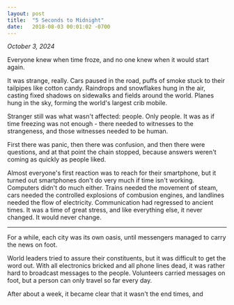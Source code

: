 ```yaml
---
layout: post
title:  "5 Seconds to Midnight"
date:   2018-08-03 00:01:02 -0700
---
```


*October 3, 2024*

Everyone knew when time froze, and no one knew when it would start again.

It was strange, really. Cars paused in the road, puffs of smoke stuck
to their tailpipes like cotton candy. Raindrops and snowflakes hung in the air,
casting fixed shadows on sidewalks and fields around the world. Planes hung
in the sky, forming the world's largest crib mobile.

Stranger still was what wasn't affected: people. Only people. It was as if
time freezing was not enough - there needed to witnesses to the strangeness,
and those witnesses needed to be human.

First there was panic, then there was confusion, and then there were questions,
and at that point the chain stopped, because answers weren't coming as quickly
as people liked.

Almost everyone's first reaction was to reach for their smartphone, but it
turned out smartphones don't do very much if time isn't working. Computers
didn't do much either. Trains needed the movement of steam, cars needed the
controlled explosions of combusion engines, and landlines needed the flow of
electricity. Communication had regressed to ancient times. It was a time of great
stress, and like everything else, it never changed. It would never change.


-------


For a while, each city was its own oasis, until messengers managed to carry
the news on foot.

World leaders tried to assure their constituents, but it was difficult to
get the word out. With all electronics bricked and all phone lines dead,
it was rather hard to broadcast messages to the people. Volunteers carried
messages on foot, but a person can only travel so far every day.

After about a week, it became clear that it wasn't the end times, and
